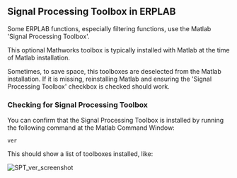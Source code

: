 ## Signal Processing Toolbox in ERPLAB

Some ERPLAB functions, especially filtering functions, use the Matlab 'Signal Processing Toolbox'.

This optional Mathworks toolbox is typically installed with Matlab at the time of Matlab installation. 

Sometimes, to save space, this toolboxes are deselected from the Matlab installation. If it is missing, reinstalling Matlab and ensuring the 'Signal Processing Toolbox' checkbox is checked should work.

### Checking for Signal Processing Toolbox
You can confirm that the Signal Processing Toolbox is installed by running the following command at the Matlab Command Window:

`ver`

This should show a list of toolboxes installed, like:

![SPT_ver_screenshot](https://user-images.githubusercontent.com/5137405/101061801-c0e23d80-3545-11eb-8985-2fabb5bc93ac.png)